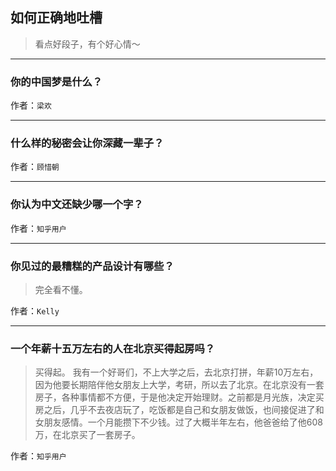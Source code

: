 ## 如何正确地吐槽

> 看点好段子，有个好心情～


 
---

### 你的中国梦是什么？

> 


作者：`梁欢`

---

### 什么样的秘密会让你深藏一辈子？

> 


作者：`顾惜朝`

---

### 你认为中文还缺少哪一个字？

> 


作者：`知乎用户`

---

### 你见过的最糟糕的产品设计有哪些？

> 完全看不懂。


作者：`Kelly`

---

### 一个年薪十五万左右的人在北京买得起房吗？

> 买得起。
> 我有一个好哥们，不上大学之后，去北京打拼，年薪10万左右，因为他要长期陪伴他女朋友上大学，考研，所以去了北京。在北京没有一套房子，各种事情都不方便，于是他决定开始理财。之前都是月光族，决定买房之后，几乎不去夜店玩了，吃饭都是自己和女朋友做饭，也间接促进了和女朋友感情。一个月能攒下不少钱。过了大概半年左右，他爸爸给了他608万，在北京买了一套房子。


作者：`知乎用户`
